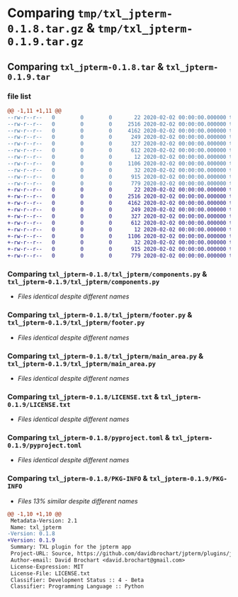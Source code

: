 # Comparing `tmp/txl_jpterm-0.1.8.tar.gz` & `tmp/txl_jpterm-0.1.9.tar.gz`

## Comparing `txl_jpterm-0.1.8.tar` & `txl_jpterm-0.1.9.tar`

### file list

```diff
@@ -1,11 +1,11 @@
--rw-r--r--   0        0        0       22 2020-02-02 00:00:00.000000 txl_jpterm-0.1.8/txl_jpterm/__init__.py
--rw-r--r--   0        0        0     2516 2020-02-02 00:00:00.000000 txl_jpterm-0.1.8/txl_jpterm/components.py
--rw-r--r--   0        0        0     4162 2020-02-02 00:00:00.000000 txl_jpterm-0.1.8/txl_jpterm/footer.py
--rw-r--r--   0        0        0      249 2020-02-02 00:00:00.000000 txl_jpterm-0.1.8/txl_jpterm/header.py
--rw-r--r--   0        0        0      327 2020-02-02 00:00:00.000000 txl_jpterm-0.1.8/txl_jpterm/jpterm.css
--rw-r--r--   0        0        0      612 2020-02-02 00:00:00.000000 txl_jpterm-0.1.8/txl_jpterm/main_area.py
--rw-r--r--   0        0        0       12 2020-02-02 00:00:00.000000 txl_jpterm-0.1.8/.gitignore
--rw-r--r--   0        0        0     1106 2020-02-02 00:00:00.000000 txl_jpterm-0.1.8/LICENSE.txt
--rw-r--r--   0        0        0       32 2020-02-02 00:00:00.000000 txl_jpterm-0.1.8/README.md
--rw-r--r--   0        0        0      915 2020-02-02 00:00:00.000000 txl_jpterm-0.1.8/pyproject.toml
--rw-r--r--   0        0        0      779 2020-02-02 00:00:00.000000 txl_jpterm-0.1.8/PKG-INFO
+-rw-r--r--   0        0        0       22 2020-02-02 00:00:00.000000 txl_jpterm-0.1.9/txl_jpterm/__init__.py
+-rw-r--r--   0        0        0     2516 2020-02-02 00:00:00.000000 txl_jpterm-0.1.9/txl_jpterm/components.py
+-rw-r--r--   0        0        0     4162 2020-02-02 00:00:00.000000 txl_jpterm-0.1.9/txl_jpterm/footer.py
+-rw-r--r--   0        0        0      249 2020-02-02 00:00:00.000000 txl_jpterm-0.1.9/txl_jpterm/header.py
+-rw-r--r--   0        0        0      327 2020-02-02 00:00:00.000000 txl_jpterm-0.1.9/txl_jpterm/jpterm.css
+-rw-r--r--   0        0        0      612 2020-02-02 00:00:00.000000 txl_jpterm-0.1.9/txl_jpterm/main_area.py
+-rw-r--r--   0        0        0       12 2020-02-02 00:00:00.000000 txl_jpterm-0.1.9/.gitignore
+-rw-r--r--   0        0        0     1106 2020-02-02 00:00:00.000000 txl_jpterm-0.1.9/LICENSE.txt
+-rw-r--r--   0        0        0       32 2020-02-02 00:00:00.000000 txl_jpterm-0.1.9/README.md
+-rw-r--r--   0        0        0      915 2020-02-02 00:00:00.000000 txl_jpterm-0.1.9/pyproject.toml
+-rw-r--r--   0        0        0      779 2020-02-02 00:00:00.000000 txl_jpterm-0.1.9/PKG-INFO
```

### Comparing `txl_jpterm-0.1.8/txl_jpterm/components.py` & `txl_jpterm-0.1.9/txl_jpterm/components.py`

 * *Files identical despite different names*

### Comparing `txl_jpterm-0.1.8/txl_jpterm/footer.py` & `txl_jpterm-0.1.9/txl_jpterm/footer.py`

 * *Files identical despite different names*

### Comparing `txl_jpterm-0.1.8/txl_jpterm/main_area.py` & `txl_jpterm-0.1.9/txl_jpterm/main_area.py`

 * *Files identical despite different names*

### Comparing `txl_jpterm-0.1.8/LICENSE.txt` & `txl_jpterm-0.1.9/LICENSE.txt`

 * *Files identical despite different names*

### Comparing `txl_jpterm-0.1.8/pyproject.toml` & `txl_jpterm-0.1.9/pyproject.toml`

 * *Files identical despite different names*

### Comparing `txl_jpterm-0.1.8/PKG-INFO` & `txl_jpterm-0.1.9/PKG-INFO`

 * *Files 13% similar despite different names*

```diff
@@ -1,10 +1,10 @@
 Metadata-Version: 2.1
 Name: txl_jpterm
-Version: 0.1.8
+Version: 0.1.9
 Summary: TXL plugin for the jpterm app
 Project-URL: Source, https://github.com/davidbrochart/jpterm/plugins/jpterm
 Author-email: David Brochart <david.brochart@gmail.com>
 License-Expression: MIT
 License-File: LICENSE.txt
 Classifier: Development Status :: 4 - Beta
 Classifier: Programming Language :: Python
```

